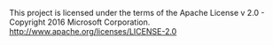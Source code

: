 This project is licensed under the terms of the Apache License v 2.0 - Copyright 2016 Microsoft Corporation. http://www.apache.org/licenses/LICENSE-2.0
